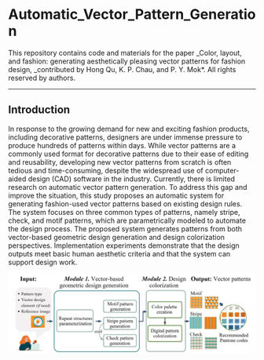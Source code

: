 # Automatic_Vector_Pattern_Generation
This repository contains code and materials for the paper _Color, layout, and fashion: generating aesthetically pleasing vector patterns for fashion design, _contributed by Hong Qu, K. P. Chau, and P. Y. Mok*. All rights reserved by authors.

-----
## Introduction
In response to the growing demand for new and exciting fashion products, including decorative patterns, designers are under immense pressure to produce hundreds of patterns within days. While vector patterns are a commonly used format for decorative patterns due to their ease of editing and reusability, developing new vector patterns from scratch is often tedious and time-consuming, despite the widespread use of computer-aided design (CAD) software in the industry. Currently, there is limited research on automatic vector pattern generation. To address this gap and improve the situation, this study proposes an automatic system for generating fashion-used vector patterns based on existing design rules. The system focuses on three common types of patterns, namely stripe, check, and motif patterns, which are parametrically modeled to automate the design process. The proposed system generates patterns from both vector-based geometric design generation and design colorization perspectives. Implementation experiments demonstrate that the design outputs meet basic human aesthetic criteria and that the system can support design work.

![The method pipeline.](assets/pipeline.jpg)
